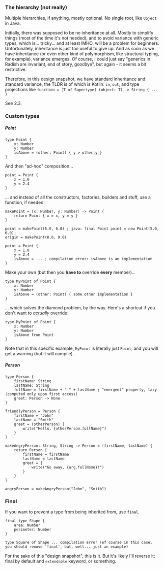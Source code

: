 ### The hierarchy (not really)

Multiple hierarchies, if anything, mostly optional. No single root, like `Object` in Java.

Initially, there was supposed to be no inheritance at all. Mostly to simplify things (most of the time it's not needed),
and to avoid variance with generic types, which is... tricky... and at least IMHO, will be a problem for beginners.
Unfortunately, inheritance is just too useful to give up. And as soon as we have inheritance
(or even other kind of polymorphism, like structural typing, for example), variance emerges.
Of course, I could just say "generics in Radish are invariant, end of story, goodbye", but again - it seems a bit restrictive.

Therefore, in this design snapshot, we have standard inheritance and standard variance, the TLDR is of which is Kotlin:
`in`, `out`, and type projections like `function = [T of Supertype] (object: T) -> String { ... }`

See 2.3.

### Custom types

##### Point

```
type Point {
    x: Number
    y: Number
    isAbove = (other: Point) { y > other.y }
}
```

And then "ad-hoc" composition...

```
point = Point {
    x = 1.0
    y = 2.4
}
```

... and instead of all the constructors, factories, builders and stuff, use a function, if needed:

```
makePoint = (x: Number, y: Number) -> Point {
    return Point { x = x, y = y }
}

point = makePoint(5.0, 6.0) ; java: final Point point = new Point(5.0, 6.0);
origin = makePoint(0.0, 0.0)
```

```
point = Point {
    x = 1.0
    y = 2.4
    isAbove = ... ; compilation error: isAbove is an implementation
}
```

Make your own (but then you **have to** override **every** member)...

```
type MyPoint of Point {
    x: Number
    y: Number
    isAbove = (other: Point) { some other implementation }
}
```

... which solves the diamond problem, by the way. Here's a shortcut if you don't want to _actually_ override:

```
type MyPoint of Point {
    x: Number
    y: Number
    isAbove from Point
}
```

Note that in this specific example, `MyPoint` is literally just `Point`, and you will get a warning (but it will compile).

##### Person

```
type Person {
    firstName: String
    lastName: String
    fullName = firstName + " " + lastName ; "emergent" property, lazy (computed only upon first access)
    greet: Person -> None
}

friendlyPerson = Person {
    firstName = "John"
    lastName = "Smith"
    greet = (otherPerson) {
        write("Hello, {otherPerson.fullName}")
    }
}

makeAngryPerson: String, String -> Person = (firstName, lastName) {
    return Person {
        firstName = firstName
        lastName = lastName
        greet = {
            write("Go away, {arg.fullName}!")
        }
    }
}

angryPerson = makeAngryPerson("John", "Smith")
```

### Final

If you want to prevent a type from being inherited from, use `final`.

```
final type Shape {
    area: Number
    perimeter: Number
}

type Square of Shape ... compilation error (of course in this case, you should remove 'final', but, well... just an example)
```

For the sake of this "design snapshot", this is it.
But it's likely I'll reverse it: final by default and `extendable` keyword, or something.